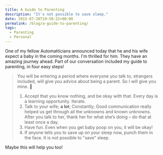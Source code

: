 ```yaml
---
title: A Guide to Parenting
description: "It's not possible to save sleep."
date: 2015-07-28T19:50:22+00:00
permalink: /blog/a-guide-to-parenting/
tags:
  - Parenting
  - Personal
---
```


One of my fellow Automatticians announced today that he and his wife expect a baby in the coming months. I'm thrilled for him. They have an amazing journey ahead. Part of our conversation included my guide to parenting, in four easy steps!

> You will be entering a period where everyone you talk to, strangers included, will give you advice about being a parent. So I will give you mine. 🙂
>
> 1. Accept that you know nothing, and be okay with that. Every day is a learning opportunity. Iterate.
> 2. Talk to your wife; **a lot**; Constantly; Good communication really helped us get through all the unknowns and known unknowns. After you talk to her, thank her for what she’s doing – do that at least once a day.
> 3. Have fun. Even when you get baby poop on you, it will be okay!
> 4. If anyone tells you to save up on your sleep now, punch them in the face. It is not possible to "save" sleep.

Maybe this will help you too!
